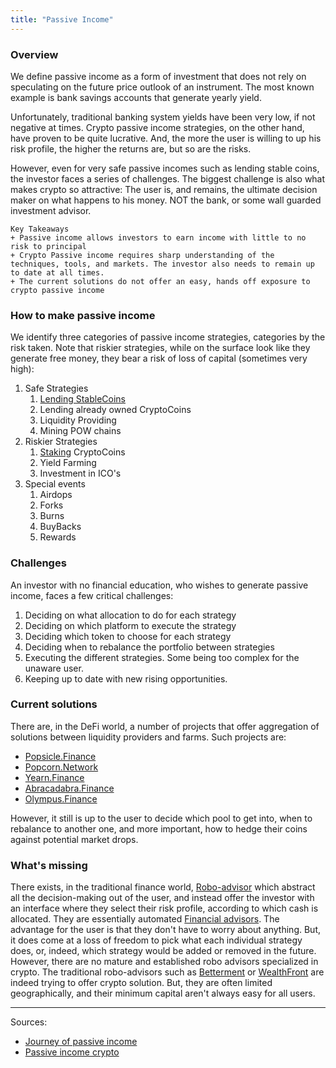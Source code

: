 ```yaml
---
title: "Passive Income"
---
```


### Overview
We define passive income as a form of investment that does not rely on speculating on the future price outlook of an instrument.
The most known example is bank savings accounts that generate yearly yield.

Unfortunately, traditional banking system yields have been very low, if not negative at times.
Crypto passive income strategies, on the other hand, have proven to be quite lucrative. And, the more the user is willing to up his risk profile, the higher the returns are, but so are the risks.

However, even for very safe passive incomes such as lending stable coins, the investor faces a series of challenges.
The biggest challenge is also what makes crypto so attractive: The user is, and remains, the ultimate decision maker on what happens to his money. NOT the bank, or some wall guarded investment advisor.

```
Key Takeaways
+ Passive income allows investors to earn income with little to no risk to principal
+ Crypto Passive income requires sharp understanding of the techniques, tools, and markets. The investor also needs to remain up to date at all times.
+ The current solutions do not offer an easy, hands off exposure to crypto passive income
```


### How to make passive income
We identify three categories of passive income strategies, categories by the risk taken. Note that riskier strategies, while on the surface look like they generate free money, they bear a risk of loss of capital (sometimes very high):
1. Safe Strategies
	1. [Lending StableCoins](notes/Passive%20Income/Lending%20StableCoins.md)
	2. Lending already owned CryptoCoins
	3. Liquidity Providing
	4. Mining POW chains
2. Riskier Strategies
	1. [Staking](notes/Passive%20Income/Staking.md) CryptoCoins
	2. Yield Farming
	3. Investment in ICO's
3. Special events
	1. Airdops
	2. Forks
	3. Burns
	4. BuyBacks
	5. Rewards

### Challenges 
An investor with no financial education, who wishes to generate passive income,  faces a few critical challenges:
1. Deciding on what allocation to do for each strategy
2. Deciding on which platform to execute the strategy
3. Deciding which token to choose for each strategy
4. Deciding when to rebalance the portfolio between strategies
5. Executing the different strategies. Some being too complex for the unaware user.
6. Keeping up to date with new rising opportunities.

### Current solutions
There are, in the DeFi world, a number of projects that offer aggregation of solutions between liquidity providers and farms. Such projects are:
+ [Popsicle.Finance](notes/Passive%20Income/Popsicle.Finance.md)
+ [Popcorn.Network](notes/Passive%20Income/Popcorn.Network.md)
+ [Yearn.Finance](notes/Passive%20Income/Yearn.Finance.md)
+ [Abracadabra.Finance](notes/Passive%20Income/Abracadabra.Finance.md)
+ [Olympus.Finance](notes/Passive%20Income/Olympus.Finance.md)


However, it still is up to the user to decide which pool to get into, when to rebalance to another one, and more important, how to hedge their coins against potential market drops.

### What's missing
There exists, in the traditional finance world, [Robo-advisor](notes/Passive%20Income/Robo-advisor.md) which abstract all the decision-making out of the user, and instead offer the investor with an interface where they select their risk profile, according to which cash is allocated.
They are essentially automated [Financial advisors](notes/Passive%20Income/Financial%20advisors.md).
The advantage for the user is that they don't have to worry about anything.
But, it does come at a loss of freedom to pick what each individual strategy does, or, indeed, which strategy would be added or removed in the future.
However, there are no mature and established robo advisors specialized in crypto.
The traditional robo-advisors such as [Betterment](notes/Passive%20Income/Betterment.md) or [WealthFront](https://www.wealthfront.com) are indeed trying to offer crypto solution.
But, they are often limited geographically, and their minimum capital aren't always easy for all users.

----

Sources:
+ [Journey of passive income](https://medium.com/@raffaelarein/my-journey-to-creating-passive-income-with-crypto-top-five-lessons-d29325d4a72f)
+ [Passive income crypto](https://www.withvincent.com/articles/passive-income-cryptocurrency)
